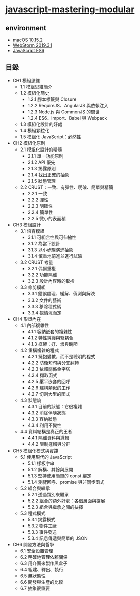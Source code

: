 # [javascript-mastering-modular](https://github.com/mjavascript/mastering-modular-javascript)

## environment
- [macOS 10.15.2](https://www.apple.com/tw/macos/catalina/)
- [WebStorm 2019.3.1](https://www.jetbrains.com/webstorm/)
- [JavaScript ES6](https://developer.mozilla.org/zh-TW/docs/Web/JavaScript)

## 目錄
- CH1 模組思維
    - 1.1 模組思維簡介
    - 1.2 模組化簡史
        - 1.2.1 腳本標籤與 Closure
        - 1.2.2 RequireJS、AngularJS 與依賴注入
        - 1.2.3 Node.js 與 CommonJS 的問世
        - 1.2.4 ES6、import、Babel 與 Webpack
    - 1.3 模組化設計的好處
    - 1.4 模組顆粒化
    - 1.5 模組化 JavaScript：必然性
- CH2 模組化原則
    - 2.1 模組化設計的精髓
        - 2.1.1 單一功能原則
        - 2.1.2 API 優先
        - 2.1.3 揭露原則
        - 2.1.4 找出正確的抽象
        - 2.1.5 狀態管理
    - 2.2 CRUST：一致、有彈性、明確、簡單與精簡
        - 2.2.1 一致
        - 2.2.2 彈性
        - 2.2.3 明確性
        - 2.2.4 簡單性
        - 2.2.5 微小的表面積
- CH3 模組設計
    - 3.1 培育模組
         - 3.1.1 可組合性與可伸縮性
         - 3.1.2 為當下設計
         - 3.1.3 以小步驟演進抽象
         - 3.1.4 慎重地前進並進行試驗
    - 3.2 CRUST 考量
        - 3.2.1 偶爾重複
        - 3.2.2 功能隔離
        - 3.2.3 設計內容時的取捨
    - 3.3 修剪模組
        - 3.3.1 錯誤處理、緩解、偵測與解決
        - 3.3.2 文件的藝術
        - 3.3.3 移除程式碼
        - 3.3.4 視情況而定
- CH4 形塑內在
    - 4.1 內部複雜性
        - 4.1.1 容納嵌套的複雜性
        - 4.1.2 特性糾纏與緊耦合
        - 4.1.3 框架：好、壞與醜陋
    - 4.2 重構複雜的程式
        - 4.2.1 擁抱變數，而不是聰明的程式
        - 4.2.2 防衛短句與分支翻轉
        - 4.2.3 依賴關係金字塔
        - 4.2.4 擷取函式
        - 4.2.5 壓平嵌套的回呼
        - 4.2.6 建構類似的工作
        - 4.2.7 切割大型的函式
    - 4.3 狀態熵
        - 4.3.1 目前的狀態：它很複雜
        - 4.3.2 消除伴隨狀態
        - 4.3.3 容納狀態
        - 4.3.4 利用不變性
    - 4.4 資料結構是真正的王者
        - 4.4.1 隔離資料與邏輯
        - 4.4.2 限制邏輯與分群
- CH5 模組化模式與實踐
    - 5.1 使用現代的 JavaScript
        - 5.1.1 樣板字串
        - 5.1.2 解構、其餘與展開
        - 5.1.3 堅持使用簡單的 const 綁定
        - 5.1.4 瀏覽回呼、promise 與非同步函式
    - 5.2 組合與繼承
        - 5.2.1 透過類別來繼承
        - 5.2.2 組合的額外好處：各個層面與擴展
        - 5.2.3 組合與繼承之間的抉擇
    - 5.3 程式模式
        - 5.3.1 揭露模式
        - 5.3.2 物件工廠
        - 5.3.3 事件發送
        - 5.3.4 訊息傳遞與簡單的 JSON
- CH6 開發方法與哲學
    - 6.1 安全設置管理
    - 6.2 明確地管理依賴關係
    - 6.3 用介面來製作黑盒子
    - 6.4 組建、釋出、執行
    - 6.5 無狀態性
    - 6.6 開發與生產的比較
    - 6.7 抽象很重要        
